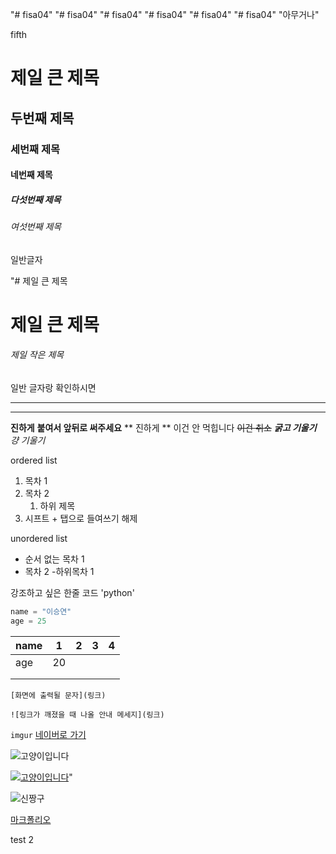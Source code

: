 "# fisa04" 
"# fisa04" 
"# fisa04" 
"# fisa04" 
"# fisa04" 
"# fisa04" 
"아무거나"

fifth

# 제일 큰 제목
## 두번째 제목
### 세번째 제목
#### 네번째 제목
##### 다섯번째 제목
###### 여섯번째 제목
일반글자


"# 제일 큰 제목 
<h1>제일 큰 제목</h1>

###### 제일 작은 제목
일반 글자랑 확인하시면 

--- 
***

__진하게__
**붙여서 앞뒤로 써주세요**
** 진하게 ** 이건 안 먹힙니다
~~이건 취소~~
***굵고 기울기***
*걍 기울기*

ordered list
1. 목차 1
2. 목차 2
     1. 하위 제목 
3. 시프트 + 탭으로 들여쓰기 해제




unordered list
- 순서 없는 목차 1
- 목차 2
     -하위목차 1


강조하고 싶은 한줄 코드 'python'

```python
name = "이승연"
age = 25
```



| name  | 1  | 2 | 3 | 4 |
|-------|----|---|---|---|
| age   | 20 |   |   |   |
|       |    |   |   |   |
|       |    |   |   |   |


```[화면에 출력될 문자](링크)```

```![링크가 깨졌을 때 나올 안내 메세지](링크)```

```imgur```
[네이버로 가기](https://www.naver.com/)

![고양이입니다](https://i.imgur.com/knCvaRQ.png)

[![고양이입니다](https://i.imgur.com/knCvaRQ.png)](https://www.naver.com/)"

![신짱구](https://i.imgur.com/6kHeHFg.png)

[마크폴리오](https://mkfolio.vercel.app/)

test
2
